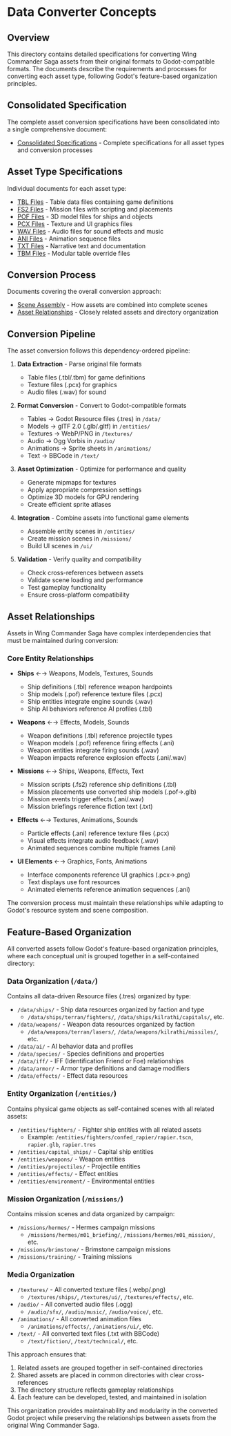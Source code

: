 # Data Converter Concepts

## Overview
This directory contains detailed specifications for converting Wing Commander Saga assets from their original formats to Godot-compatible formats. The documents describe the requirements and processes for converting each asset type, following Godot's feature-based organization principles.

## Consolidated Specification
The complete asset conversion specifications have been consolidated into a single comprehensive document:

- [Consolidated Specifications](consolidated_specifications.md) - Complete specifications for all asset types and conversion processes

## Asset Type Specifications
Individual documents for each asset type:

- [TBL Files](tbl_files.md) - Table data files containing game definitions
- [FS2 Files](fs2_files.md) - Mission files with scripting and placements
- [POF Files](pof_files.md) - 3D model files for ships and objects
- [PCX Files](pcx_files.md) - Texture and UI graphics files
- [WAV Files](wav_files.md) - Audio files for sound effects and music
- [ANI Files](ani_files.md) - Animation sequence files
- [TXT Files](txt_files.md) - Narrative text and documentation
- [TBM Files](tbm_files.md) - Modular table override files

## Conversion Process
Documents covering the overall conversion approach:

- [Scene Assembly](scene_assembly.md) - How assets are combined into complete scenes
- [Asset Relationships](asset_relationships.md) - Closely related assets and directory organization

## Conversion Pipeline

The asset conversion follows this dependency-ordered pipeline:

1. **Data Extraction** - Parse original file formats
   - Table files (.tbl/.tbm) for game definitions
   - Texture files (.pcx) for graphics
   - Audio files (.wav) for sound

2. **Format Conversion** - Convert to Godot-compatible formats
   - Tables → Godot Resource files (.tres) in `/data/`
   - Models → glTF 2.0 (.glb/.gltf) in `/entities/`
   - Textures → WebP/PNG in `/textures/`
   - Audio → Ogg Vorbis in `/audio/`
   - Animations → Sprite sheets in `/animations/`
   - Text → BBCode in `/text/`

3. **Asset Optimization** - Optimize for performance and quality
   - Generate mipmaps for textures
   - Apply appropriate compression settings
   - Optimize 3D models for GPU rendering
   - Create efficient sprite atlases

4. **Integration** - Combine assets into functional game elements
   - Assemble entity scenes in `/entities/`
   - Create mission scenes in `/missions/`
   - Build UI scenes in `/ui/`

5. **Validation** - Verify quality and compatibility
   - Check cross-references between assets
   - Validate scene loading and performance
   - Test gameplay functionality
   - Ensure cross-platform compatibility

## Asset Relationships

Assets in Wing Commander Saga have complex interdependencies that must be maintained during conversion:

### Core Entity Relationships
- **Ships** ←→ Weapons, Models, Textures, Sounds
  - Ship definitions (.tbl) reference weapon hardpoints
  - Ship models (.pof) reference texture files (.pcx)
  - Ship entities integrate engine sounds (.wav)
  - Ship AI behaviors reference AI profiles (.tbl)

- **Weapons** ←→ Effects, Models, Sounds
  - Weapon definitions (.tbl) reference projectile types
  - Weapon models (.pof) reference firing effects (.ani)
  - Weapon entities integrate firing sounds (.wav)
  - Weapon impacts reference explosion effects (.ani/.wav)

- **Missions** ←→ Ships, Weapons, Effects, Text
  - Mission scripts (.fs2) reference ship definitions (.tbl)
  - Mission placements use converted ship models (.pof→.glb)
  - Mission events trigger effects (.ani/.wav)
  - Mission briefings reference fiction text (.txt)

- **Effects** ←→ Textures, Animations, Sounds
  - Particle effects (.ani) reference texture files (.pcx)
  - Visual effects integrate audio feedback (.wav)
  - Animated sequences combine multiple frames (.ani)

- **UI Elements** ←→ Graphics, Fonts, Animations
  - Interface components reference UI graphics (.pcx→.png)
  - Text displays use font resources
  - Animated elements reference animation sequences (.ani)

The conversion process must maintain these relationships while adapting to Godot's resource system and scene composition.

## Feature-Based Organization

All converted assets follow Godot's feature-based organization principles, where each conceptual unit is grouped together in a self-contained directory:

### Data Organization (`/data/`)
Contains all data-driven Resource files (.tres) organized by type:
- `/data/ships/` - Ship data resources organized by faction and type
  - `/data/ships/terran/fighters/`, `/data/ships/kilrathi/capitals/`, etc.
- `/data/weapons/` - Weapon data resources organized by faction
  - `/data/weapons/terran/lasers/`, `/data/weapons/kilrathi/missiles/`, etc.
- `/data/ai/` - AI behavior data and profiles
- `/data/species/` - Species definitions and properties
- `/data/iff/` - IFF (Identification Friend or Foe) relationships
- `/data/armor/` - Armor type definitions and damage modifiers
- `/data/effects/` - Effect data resources

### Entity Organization (`/entities/`)
Contains physical game objects as self-contained scenes with all related assets:
- `/entities/fighters/` - Fighter ship entities with all related assets
  - Example: `/entities/fighters/confed_rapier/rapier.tscn`, `rapier.glb`, `rapier.tres`
- `/entities/capital_ships/` - Capital ship entities
- `/entities/weapons/` - Weapon entities
- `/entities/projectiles/` - Projectile entities
- `/entities/effects/` - Effect entities
- `/entities/environment/` - Environmental entities

### Mission Organization (`/missions/`)
Contains mission scenes and data organized by campaign:
- `/missions/hermes/` - Hermes campaign missions
  - `/missions/hermes/m01_briefing/`, `/missions/hermes/m01_mission/`, etc.
- `/missions/brimstone/` - Brimstone campaign missions
- `/missions/training/` - Training missions

### Media Organization
- `/textures/` - All converted texture files (.webp/.png)
  - `/textures/ships/`, `/textures/ui/`, `/textures/effects/`, etc.
- `/audio/` - All converted audio files (.ogg)
  - `/audio/sfx/`, `/audio/music/`, `/audio/voice/`, etc.
- `/animations/` - All converted animation files
  - `/animations/effects/`, `/animations/ui/`, etc.
- `/text/` - All converted text files (.txt with BBCode)
  - `/text/fiction/`, `/text/technical/`, etc.

This approach ensures that:
1. Related assets are grouped together in self-contained directories
2. Shared assets are placed in common directories with clear cross-references
3. The directory structure reflects gameplay relationships
4. Each feature can be developed, tested, and maintained in isolation

This organization provides maintainability and modularity in the converted Godot project while preserving the relationships between assets from the original Wing Commander Saga.